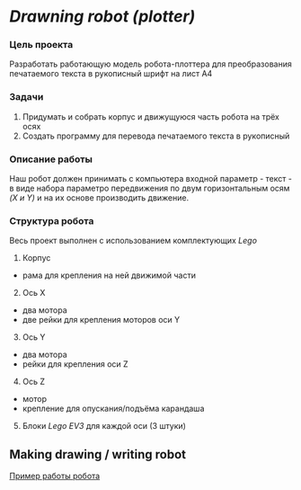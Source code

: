 # ***Drawning robot (plotter)***

### Цель проекта
Разработать работающую модель робота-плоттера для преобразования печатаемого текста в рукописный шрифт на лист А4

### Задачи
1. Придумать и собрать корпус и движущуюся часть робота на трёх осях
2. Создать программу для перевода печатаемого текста в рукописный

### Описание работы
Наш робот должен принимать с компьютера входной параметр - текст - в виде набора параметро передвижения по двум горизонтальным осям *(X и Y)* и на их основе производить движение.

### Структура робота
Весь проект выполнен с использованием комплектующих *Lego*

1. Корпус
* рама для крепления на ней движимой части
2. Ось X
* два мотора
* две рейки для крепления моторов оси Y
3. Ось Y
* два мотора
* рейки для крепления оси Z
4. Ось Z
* мотор
* крепление для опускания/подъёма карандаша
5. Блоки *Lego EV3* для каждой оси (3 штуки)

## Making drawing / writing robot

[Пример работы робота](https://drive.google.com/file/d/1FAD7zE_WIPlvrzDgCZBnQWeJByxbpj38/view?usp=sharing)
